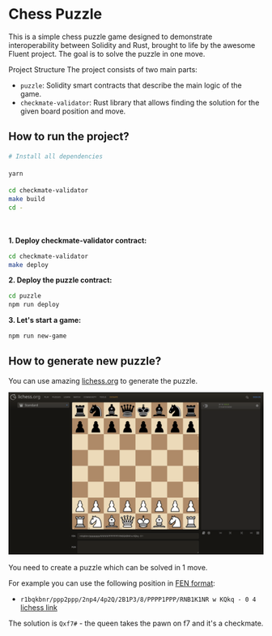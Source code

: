 # Chess Puzzle

This is a simple chess puzzle game designed to demonstrate interoperability between Solidity and Rust, brought to life by the awesome Fluent project. The goal is to solve the puzzle in one move.

Project Structure
The project consists of two main parts:

- `puzzle`: Solidity smart contracts that describe the main logic of the game.
- `checkmate-validator`: Rust library that allows finding the solution for the given board position and move.

## How to run the project?

```bash
# Install all dependencies

yarn

cd checkmate-validator
make build
cd -




```

**1. Deploy checkmate-validator contract:**

```bash
cd checkmate-validator
make deploy
```

**2. Deploy the puzzle contract:**

```bash
cd puzzle
npm run deploy
```

**3. Let's start a game:**

```bash
npm run new-game
```

## How to generate new puzzle?

You can use amazing [lichess.org](https://lichess.org/analysis/standard) to generate the puzzle.

![lichess analysis tool](assets/lichess-board.png)

You need to create a puzzle which can be solved in 1 move.

For example you can use the following position in [FEN format](https://en.wikipedia.org/wiki/Forsyth%E2%80%93Edwards_Notation):

- `r1bqkbnr/ppp2ppp/2np4/4p2Q/2B1P3/8/PPPP1PPP/RNB1K1NR w KQkq - 0 4` [lichess link](https://lichess.org/analysis/standard/r1bqkbnr/ppp2ppp/2np4/4p2Q/2B1P3/8/PPPP1PPP/RNB1K1NR_w_KQkq_-_0_4)

The solution is `Qxf7#` - the queen takes the pawn on f7 and it's a checkmate.
